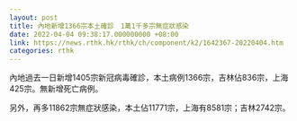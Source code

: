 ```yaml
---
layout: post
title: 內地新增1366宗本土確診　1萬1千多宗無症狀感染
date: 2022-04-04 09:38:17.000000000 +08:00
link: https://news.rthk.hk/rthk/ch/component/k2/1642367-20220404.htm
categories: rthk
---
```


內地過去一日新增1405宗新冠病毒確診，本土病例1366宗，吉林佔836宗，上海425宗。無新增死亡病例。

另外，再多11862宗無症狀感染，本土佔11771宗，上海有8581宗；吉林2742宗。
